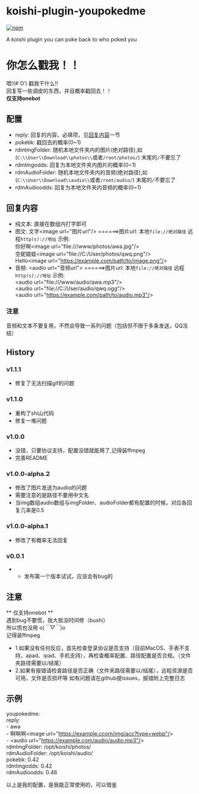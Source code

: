 # koishi-plugin-youpokedme

[![npm](https://img.shields.io/npm/v/koishi-plugin-youpokedme?style=flat-square)](https://www.npmjs.com/package/koishi-plugin-youpokedme)

A koishi plugin you can poke back to who poked you  

# 你怎么戳我！！
喂!(#`O′) 戳我干什么!!  
回复写一些调皮的东西，并且概率戳回去！！  
**仅支持onebot**  

## 配置
* reply: 回复的内容，必填项，见[回复内容](#回复内容)一节
* pokebk: 戳回去的概率(0~1)
* rdmImgFolder: 随机本地文件夹内的图片(绝对路径),如(`C:\\User\\Download\\photos\\`或者`/root/photos/`) 末尾的`/`不要忘了
* rdmImgodds: 回复为本地文件夹内图片的概率(0~1)
* rdmAudioFolder: 随机本地文件夹内的音频(绝对路径),如(`C:\\User\\Download\\audio\\`或者`/root/audio/`) 末尾的`/`不要忘了
* rdmAudioodds: 回复为本地文件夹内音频的概率(0~1)

## 回复内容
* 纯文本: 直接在数组内打字即可
* 图文: 文字&lt;image url="图片url"/&gt; ======>图片url: 本地`file://绝对路径` 远程`http(s)://地址`
示例:   
你好啊&lt;image url="file:///www/photos/awa.jpg"/&gt;  
空妮姬蛙&lt;image url="file://C:/User/photos/qwq.png"/&gt;  
Hello&lt;image url="https://example.com/path/to/image.png"/&gt;  
* 音频: &lt;audio url="音频url"&gt;  ======>图片url: 本地`file://绝对路径` 远程`http(s)://地址`
示例:  
&lt;audio url="file:///www/audio/awa.mp3"/&gt;  
&lt;audio url="file://C:/User/audio/qwq.ogg"/&gt;  
&lt;audio url="https://example.com/path/to/audio.mp3"/&gt;  
### 注意
音频和文本不要复用，不然会导致一系列问题（包括但不限于多条发送，QQ冻结）

## History
### v1.1.1
- 修复了无法扫描gif的问题

### v1.1.0
- 重构了shi山代码
- 修复一堆问题

### v1.0.0
- 没错，只要协议支持，配置没错就能用了,记得装ffmpeg  
- 完善README

### v1.0.0-alpha.2
- 修改了图片发送为audio的问题
- 需要注意的是路径不要用中文名
- 当img数组audio数组与imgFolder、audioFolder都有配置的时候，对应各回复几率是0.5

### v1.0.0-alpha.1
- 修改了有概率无法回复

### v0.0.1
- * 发布第一个版本试试，应该会有bug的

## 注意
** 仅支持onebot **  
遇到bug不要慌，我大抵没时间修（bushi）  
所以慌也没用 o(*￣▽￣*)o  
记得装ffmpeg  
- 1.如果没有任何反应，首先检查登录协议是否支持（目前MacOS、手表不支持，apad、ipad、手机支持），再检查概率配置、路径配置是否合规。（文件夹路径需要以/结尾）
- 2.如果有报错请检查路径是否正确（文件夹路径需要以/结尾），远程资源是否可用，文件是否损坏等
如有问题请在github提issues，报错附上完整日志

## 示例
youpokedme:  
    reply:  
        - awa  
        - 啊啊啊&lt;image url="https://example.ccom/img/acc?type=webp"/&gt;  
        - &lt;audio url="https://example.com/audio/audio.mp3"/&gt;  
    rdmImgFolder: /opt/koishi/photos/  
    rdmAudioFolder: /opt/koishi/audio/  
    pokebk: 0.42  
    rdmImgodds: 0.42  
    rdmAudioodds: 0.46  

以上是我的配置，是我能正常使用的，可以借鉴  
